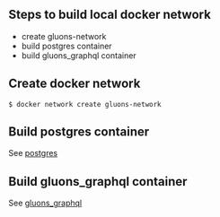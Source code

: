 
## Steps to build local docker network

* create gluons-network
* build postgres container
* build gluons_graphql container


## Create docker network

```
$ docker network create gluons-network
```

## Build postgres container

See [postgres](https://github.com/euonymus-prod/gluons_k8s/blob/master/containers/postgres/README.md)


## Build gluons_graphql container

See [gluons_graphql](https://github.com/euonymus-prod/gluons_k8s/blob/master/containers/gluons_graphql/README.md)


